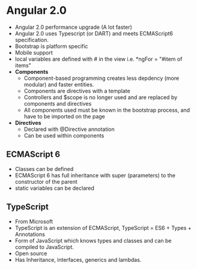 # Angular 2.0
- Angular 2.0 performance upgrade (A lot faster)
- Angular 2.0 uses Typescript (or DART) and meets ECMAScript6 specification.
- Bootstrap is platform specific
- Mobile support
- local variables are defined with # in the view i.e. *ngFor = "#item of items"
- **Components**
  - Component-based programming creates less depdency (more modular) and faster entities.
  - Components are directives with a template
  - Controllers and $scope is no longer used and are replaced by components and directives
  - All components used must be known in the bootstrap process, and have to be imported on the page
- **Directives**
  - Declared with @Directive annotation
  - Can be used within components

## ECMAScript 6
- Classes can be defined
- ECMAScript 6 has full inheritance with super (parameters) to the constructor of the parent
- static variables can be declared

## TypeScript
- From Microsoft
- TypeScript is an extension of ECMAScript, TypeScript = ES6 + Types + Annotations
- Form of JavaScript which knows types and classes and can be compiled to JavaScript. 
- Open source
- Has Inheritance, interfaces, generics and lambdas.